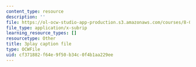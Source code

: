 ```yaml
---
content_type: resource
description: ''
file: https://ol-ocw-studio-app-production.s3.amazonaws.com/courses/8-01sc-classical-mechanics-fall-2016/cf371882f64e9f50b34c0f4b1aa229ee_FNOfxJxceIM.srt
file_type: application/x-subrip
learning_resource_types: []
resourcetype: Other
title: 3play caption file
type: OCWFile
uid: cf371882-f64e-9f50-b34c-0f4b1aa229ee
---
```

